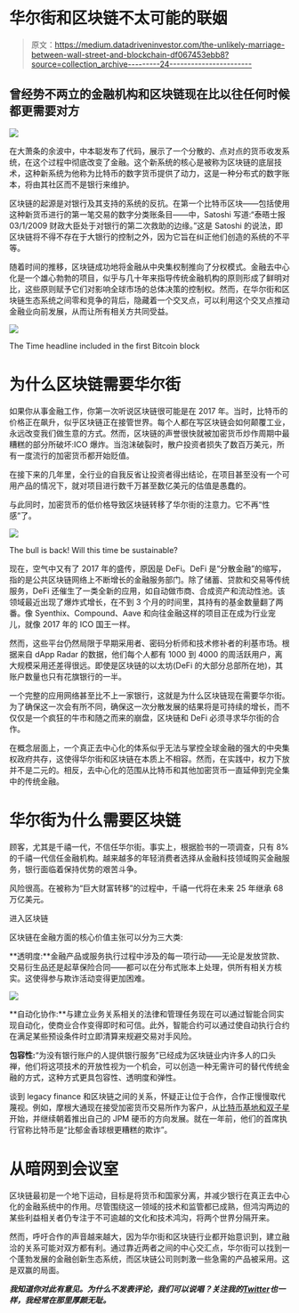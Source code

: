 # 华尔街和区块链不太可能的联姻

> 原文：<https://medium.datadriveninvestor.com/the-unlikely-marriage-between-wall-street-and-blockchain-df067453ebb8?source=collection_archive---------24----------------------->

## **曾经势不两立的金融机构和区块链现在比以往任何时候都更需要对方**

![](img/df1546c5f46a51fde0afe4dfaf2cf1f3.png)

在大萧条的余波中，中本聪发布了代码，展示了一个分散的、点对点的货币收发系统，在这个过程中彻底改变了金融。这个新系统的核心是被称为区块链的底层技术，这种新系统为他称为比特币的数字货币提供了动力，这是一种分布式的数字账本，将由其社区而不是银行来维护。

区块链的起源是对银行及其支持的系统的反抗。在第一个比特币区块——包括使用这种新货币进行的第一笔交易的数字分类账条目——中，Satoshi 写道:“泰晤士报 03/1/2009 财政大臣处于对银行的第二次救助的边缘。”这是 Satoshi 的说法，即区块链将不得不存在于大银行的控制之外，因为它旨在纠正他们创造的系统的不平等。

随着时间的推移，区块链成功地将金融从中央集权制推向了分权模式。金融去中心化是一个雄心勃勃的项目，似乎与几十年来指导传统金融机构的原则形成了鲜明对比，这些原则赋予它们对影响全球市场的总体决策的控制权。然而，在华尔街和区块链生态系统之间零和竞争的背后，隐藏着一个交叉点，可以利用这个交叉点推动金融业向前发展，从而让所有相关方共同受益。

![](img/d0297ac29f7807e72caaf101eea1f469.png)

The Time headline included in the first Bitcoin block

# 为什么区块链需要华尔街

如果你从事金融工作，你第一次听说区块链很可能是在 2017 年。当时，比特币的价格正在飙升，似乎区块链正在接管世界。每个人都在写区块链会如何颠覆工业，永远改变我们做生意的方式。然而，区块链的声誉很快就被加密货币炒作周期中最糟糕的部分所破坏:ICO 爆炸。当泡沫破裂时，散户投资者损失了数百万美元，所有一度流行的加密货币都开始贬值。

在接下来的几年里，全行业的自我反省让投资者得出结论，在项目甚至没有一个可用产品的情况下，就对项目进行数千万甚至数亿美元的估值是愚蠢的。

与此同时，加密货币的低价格导致区块链转移了华尔街的注意力。它不再“性感”了。

![](img/c7682c770a27091de66031a927df5045.png)

The bull is back! Will this time be sustainable?

现在，空气中又有了 2017 年的盛传，原因是 DeFi。DeFi 是“分散金融”的缩写，指的是公共区块链网络上不断增长的金融服务部门。除了储蓄、贷款和交易等传统服务，DeFi 还催生了一类全新的应用，如自动做市商、合成资产和流动性池。该领域最近出现了爆炸式增长，在不到 3 个月的时间里，其持有的基金数量翻了两番。像 Syenthix、Compound、Aave 和向往金融这样的项目正在成为行业宠儿，就像 2017 年的 ICO 国王一样。

然而，这些平台仍然局限于早期采用者、密码分析师和技术修补者的利基市场。根据来自 dApp Radar 的数据，他们每个人都有 1000 到 4000 的周活跃用户，离大规模采用还差得很远。即使是区块链的以太坊(DeFi 的大部分总部所在地)，其账户数量也只有花旗银行的一半。

一个完整的应用网络甚至比不上一家银行，这就是为什么区块链现在需要华尔街。为了确保这一次会有所不同，确保这一次分散发展的结果将是可持续的增长，而不仅仅是一个疯狂的牛市和随之而来的崩盘，区块链和 DeFi 必须寻求华尔街的合作。

在概念层面上，一个真正去中心化的体系似乎无法与掌控全球金融的强大的中央集权政府共存，这使得华尔街和区块链在本质上不相容。然而，在实践中，权力下放并不是二元的。相反，去中心化的范围从比特币和其他加密货币一直延伸到完全集中的传统金融。

# 华尔街为什么需要区块链

顾客，尤其是千禧一代，不信任华尔街。事实上，根据脸书的一项调查，只有 8%的千禧一代信任金融机构。越来越多的年轻消费者选择从金融科技领域购买金融服务，银行面临着保持优势的艰苦斗争。

风险很高。在被称为“巨大财富转移”的过程中，千禧一代将在未来 25 年继承 68 万亿美元。

进入区块链

区块链在金融方面的核心价值主张可以分为三大类:

**透明度:**金融产品或服务执行过程中涉及的每一项行动——无论是发放贷款、交易衍生品还是起草保险合同——都可以在分布式账本上处理，供所有相关方核实。这使得参与欺诈活动变得更加困难。

![](img/3b97dc6df77d7e051293c6997ff9d655.png)

**自动化协作:**与建立业务关系相关的法律和管理任务现在可以通过智能合同实现自动化，使商业合作变得即时和可信。此外，智能合约可以通过使自动执行合约在满足某些预设条件时立即清算来规避交易对手风险。

**包容性:**“为没有银行账户的人提供银行服务”已经成为区块链业内许多人的口头禅，他们将这项技术的开放性视为一个机会，可以创造一种无需许可的替代传统金融的方式，这种方式更具包容性、透明度和弹性。

谈到 legacy finance 和区块链之间的关系，怀疑正让位于合作，合作正慢慢取代蔑视。例如，摩根大通现在接受加密货币交易所作为客户，从[比特币基地和双子星](https://www.forbes.com/sites/colinharper/2020/05/12/jp-morgan-opens-accounts-for-bitcoin-exchanges--coinbase-and-gemini-up-first/#231a92614026)开始，并继续朝着推出自己的 JPM 硬币的方向发展。就在一年前，他们的首席执行官称比特币是“比郁金香球根更糟糕的欺诈”。

# **从暗网到会议室**

区块链最初是一个地下运动，目标是将货币和国家分离，并减少银行在真正去中心化的金融系统中的作用。尽管围绕这一领域的技术和监管都已成熟，但鸿沟两边的某些利益相关者仍专注于不可逾越的文化和技术鸿沟，将两个世界分隔开来。

然而，呼吁合作的声音越来越大，因为华尔街和区块链行业都开始意识到，建立融洽的关系可能对双方都有利。通过靠近两者之间的中心交汇点，华尔街可以找到一个蓬勃发展的金融创新生态系统，而区块链公司则刺激一些急需的产品被采用。这是双赢的局面。

***我知道你对此有意见。为什么不发表评论，我们可以说唱？关注我的***[***Twitter***](https://twitter.com/TimmyCheeky)***也一样，我经常在那里厚颜无耻。***